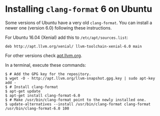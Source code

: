 Installing `clang-format` 6 on Ubuntu
=====================================

Some versions of Ubuntu have a very old `clang-format`. You can install a newer one (version 6.0) following these instructions.

For Ubuntu 16.04 (Xenial) add this to `/etc/apt/sources.list`:

```
deb http://apt.llvm.org/xenial/ llvm-toolchain-xenial-6.0 main
```

For other versions check [apt.llvm.org](http://apt.llvm.org/).

In a terminal, execute these commands:

```
$ # Add the GPG key for the repository.
$ wget -O - http://apt.llvm.org/llvm-snapshot.gpg.key | sudo apt-key add -
$ # Install clang-format
$ apt-get update
$ apt-get install clang-format-6.0
$ # Make /usr/bin/clang-format point to the newly installed one.
$ update-alternatives --install /usr/bin/clang-format clang-format /usr/bin/clang-format-6.0 100
```
